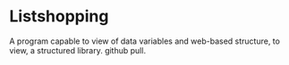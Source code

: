 # Listshopping
A program capable to view of data variables and web-based structure, to view, a structured library. github pull.

